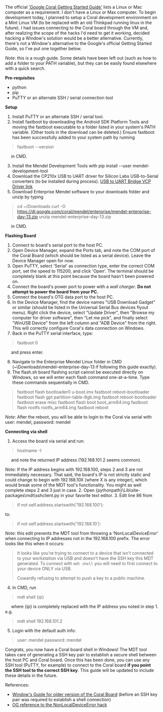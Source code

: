 The official ['Google Coral Getting Started Guide'](https://coral.ai/docs/dev-board/get-started/) lists a Linux or Mac computer
as a requirement. I don't have a Linux or Max computer. To begin development today, I planned to setup a Coral development environment
on a Mint Linux VM (to be replaced with an old Thinkpad running linux in the future). I had issues connecting to the
Coral board through the VM and, after realizing the scope of the hacks I'd need to get it working, decided hacking a Window's solution
would be a better alternative. Currently, there's not a Window's alternative to the Google's official Getting Started Guide, so I've put
one together below.

*Note*: this is a rough guide. Some details have been left out (such as how to add a folder to your PATH variable), but they can be 
easily found elsewhere with a quick search.

**Pre-requisites**
* python
* pip
* PuTTY or an alternate SSH / serial connection tool

**Setup**
1. Install PuTTY or an alternate SSH / serial tool.
2. Install fastboot by downloading the Android SDK Platform Tools and moving the fastboot executable to a folder listed in your system's
PATH variable. (Other tools in the download can be deleted.) Ensure fastboot has been successfully added to your system path by running

> fastboot --version

&nbsp;&nbsp;&nbsp;&nbsp;&nbsp;in CMD.

3. Install the Mendel Development Tools with pip install --user mendel-development-tool
4. Download the CP210x USB to UART driver for Silicon Labs USB-to-Serial converters (to be installed during process). 
[USB to UART Bridge VCP Driver link](https://www.silabs.com/products/development-tools/software/usb-to-uart-bridge-vcp-drivers)
5. Download Enterprise Mendel software to your downloads folder and unzip by typing

> cd ~/Downloads
> curl -O https://dl.google.com/coral/mendel/enterprise/mendel-enterprise-day-13.zip
> unzip mendel-enterprise-day-13.zip

&nbsp;&nbsp;&nbsp;&nbsp;&nbsp;in CMD.

**Flashing Board**
1. Connect to board's serial port to the host PC.
2. Open Device Manager, expand the Ports tab, and note the COM port of the Coral Board (which should be listed as a serial device). Leave the Device Manager open for now.
3. Open PuTTY, select 'Serial' as connection type, enter the correct COM port, set the speed to 115200, and click 'Open'. The terminal should be completely blank at this point because the board hasn't been powered on.
4. Connect the board's power port to power with a *wall charger*. **Do not attempt to power the board from your PC.**
5. Connect the board's OTG data port to the host PC.
6. In the Device Manager, find the device names "USB Download Gadget" or similar (should be listed in the Universal Serial Bus devices flyout menu). Right click the device, select "Update Driver", then "Browse my computer for driver software", then "Let me pick", and finally select "WinUSB Device" from the left column and "ADB Device" from the right. This will correctly configure Coral's data connection on Windows.
7. Back in the PuTTY serial interface, type:

  > fastboot 0

&nbsp;&nbsp;&nbsp;&nbsp;&nbsp;and press enter.

8. Navigate to the Enterprise Mendel Linux folder in CMD (~\Downloads\mendel-enterprise-day-13 if following this guide exactly).
9. The flash.sh board flashing script cannot be executed directly on Windows, so we will enter each flash command one-at-a-time. Type these commands sequentially in CMD.

> fastboot flash bootloader0 u-boot.imx
> fastboot reboot-bootloader
> fastboot flash gpt partition-table-8gb.img
> fastboot reboot-bootloader
> fastboot erase misc
> fastboot flash boot boot_arm64.img
> fastboot flash rootfs rootfs_arm64.img
> fastboot reboot

*Note*: After the reboot, you will be able to login to the Coral via serial with user: mendel, password: mendel

**Connecting via shell**
1. Access the board via serial and run:

> hostname -I

&nbsp;&nbsp;&nbsp;&nbsp;&nbsp;and note the returned IP address (192.168.101.2 seems common).

*Note*: If the IP address begins with 192.168.100, steps 2 and 3 are not immediately necessary. That said, the board's IP is not strictly static and could change to begin with 192.168.10X (where X is any integer), which would break some of the MDT tool's functionality. You might as well complete steps 2 and 3 just in case.
2. Open {pythonpath}\Lib\site-packages\mdt\sshclient.py in your favorite text editor.
3. Edit line 86 from

> if not self.address.startswith('192.168.100'):

  to:

> if not self.address.startswith('192.168.10'):

*Note*: this edit prevents the MDT tool from throwing a 'NonLocalDeviceError' when connecting to IP addresses not in the 192.168.100 prefix. The error looks like this when it occurs:

> It looks like you're trying to connect to a device that isn't connected
to your workstation via USB and doesn't have the SSH key this MDT generated.
To connect with `mdt shell` you will need to first connect to your device
ONLY via USB.
>
> Cowardly refusing to attempt to push a key to a public machine.

4. In CMD, run

> mdt shell {ip}

&nbsp;&nbsp;&nbsp;&nbsp;&nbsp;where {ip} is completely replaced with the IP address you noted in step 1. e.g.

> mdt shell 192.168.101.2

5. Login with the default auth info:

> user: mendel
> password: mendel

Congrats, you now have a Coral board shell in Windows! The MDT tool takes care of generating a SSH key pair to establish a secure shell between the host PC and Coral board. Once this has been done, you can use any SSH tool (PuTTY, for example) to connect to the Coral board **if you point the SSH tool to the correct SSH key**. This guide will be updated to include these details in the future.

References:
* [Window's Guide for older version of the Coral Board](https://blog.questionable.services/article/coral-edge-tpu-windows/) (before an SSH key pair was required to establish a shell connection)
* [OG reference to the NonLocalDeviceError hack](https://stackoverflow.com/questions/58938727/unable-to-connect-google-coral-using-otg-port)
